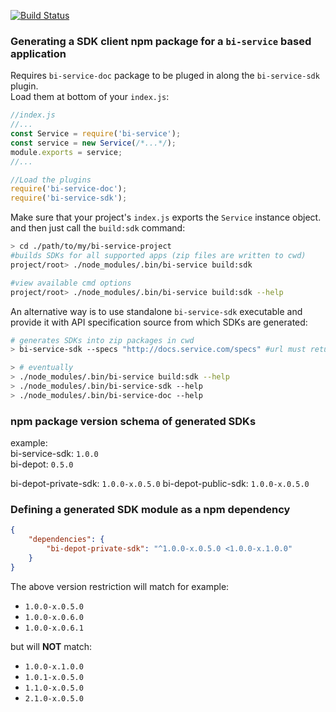 [![Build Status](https://travis-ci.org/BohemiaInteractive/bi-service-sdk.svg?branch=master)](https://travis-ci.org/BohemiaInteractive/bi-service-sdk)  

### Generating a SDK client npm package for a `bi-service` based application

Requires `bi-service-doc` package to be pluged in along the `bi-service-sdk` plugin.  
Load them at bottom of your `index.js`:  

```javascript
//index.js
//...
const Service = require('bi-service');
const service = new Service(/*...*/);
module.exports = service;
//...

//Load the plugins
require('bi-service-doc');
require('bi-service-sdk');
```

Make sure that your project's `index.js` exports the `Service` instance object.  
and then just call the `build:sdk` command:  

```bash
> cd ./path/to/my/bi-service-project
#builds SDKs for all supported apps (zip files are written to cwd)
project/root> ./node_modules/.bin/bi-service build:sdk

#view available cmd options
project/root> ./node_modules/.bin/bi-service build:sdk --help
```

An alternative way is to use standalone `bi-service-sdk` executable and provide it with API specification source from which SDKs are generated:  

```bash
# generates SDKs into zip packages in cwd
> bi-service-sdk --specs "http://docs.service.com/specs" #url must return json in format {"v1.0": {/*Open API 2.0 specs*/}}

> # eventually
> ./node_modules/.bin/bi-service build:sdk --help
> ./node_modules/.bin/bi-service-sdk --help
> ./node_modules/.bin/bi-service-doc --help
```


### npm package version schema of generated SDKs

example:  
bi-service-sdk: `1.0.0`  
bi-depot: `0.5.0`

bi-depot-private-sdk: `1.0.0-x.0.5.0`
bi-depot-public-sdk: `1.0.0-x.0.5.0`

### Defining a generated SDK module as a npm dependency

```json
{
    "dependencies": {
        "bi-depot-private-sdk": "^1.0.0-x.0.5.0 <1.0.0-x.1.0.0"
    }
}
```

The above version restriction will match for example:  

* `1.0.0-x.0.5.0`
* `1.0.0-x.0.6.0`
* `1.0.0-x.0.6.1`

but will **NOT** match:  

* `1.0.0-x.1.0.0`
* `1.0.1-x.0.5.0`
* `1.1.0-x.0.5.0`
* `2.1.0-x.0.5.0`

